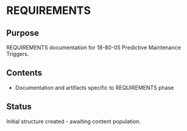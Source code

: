 # REQUIREMENTS

## Purpose
REQUIREMENTS documentation for 18-80-05 Predictive Maintenance Triggers.

## Contents
- Documentation and artifacts specific to REQUIREMENTS phase

## Status
Initial structure created - awaiting content population.
